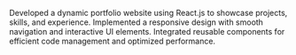 Developed a dynamic portfolio website using React.js to showcase projects, skills, and experience. Implemented a responsive design with smooth navigation and interactive UI elements. Integrated reusable components for efficient code management and optimized performance.
